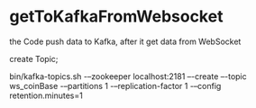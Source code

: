 # getToKafkaFromWebsocket
the Code push data to Kafka, after it get data from WebSocket

create Topic;

bin/kafka-topics.sh -–zookeeper localhost:2181 –-create –-topic ws_coinBase -–partitions 1 -–replication-factor 1 -–config retention.minutes=1
